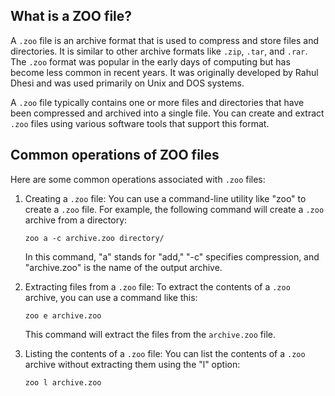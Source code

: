 ## What is a ZOO file?

A `.zoo` file is an archive format that is used to compress and store files and directories. It is similar to other archive formats like `.zip`, `.tar`, and `.rar`. The `.zoo` format was popular in the early days of computing but has become less common in recent years. It was originally developed by Rahul Dhesi and was used primarily on Unix and DOS systems.

A `.zoo` file typically contains one or more files and directories that have been compressed and archived into a single file. You can create and extract `.zoo` files using various software tools that support this format. 

## Common operations of ZOO files

Here are some common operations associated with `.zoo` files:

1.  Creating a `.zoo` file: You can use a command-line utility like "zoo" to create a `.zoo` file. For example, the following command will create a `.zoo` archive from a directory:
    
    `zoo a -c archive.zoo directory/` 
    
    In this command, "a" stands for "add," "-c" specifies compression, and "archive.zoo" is the name of the output archive.
    
2.  Extracting files from a `.zoo` file: To extract the contents of a `.zoo` archive, you can use a command like this:
    
    `zoo e archive.zoo` 
    
    This command will extract the files from the `archive.zoo` file.
    
3.  Listing the contents of a `.zoo` file: You can list the contents of a `.zoo` archive without extracting them using the "l" option:
    
    
    `zoo l archive.zoo`
